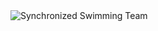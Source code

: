 <img src="{{ site.url }}{{ site.baseurl }}{{ page.d.img }}/small-mobile/synchronized-swimming-team.jpg" alt="Synchronized Swimming Team"/>
